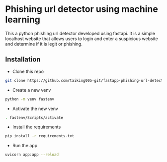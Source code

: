 # Phishing url detector using machine learning
This a python phishing url detector developed using fastapi. It is a simple localhost website that allows users to login and enter a suspicious website and determine if it is legit or phishing.

## Installation
- Clone this repo
```bash
git clone https://github.com/taiking005-git/fastapp-phishing-url-detector.git
```
- Create a new venv 
```bash
python -m venv fastenv
```
- Activate the new venv 
```bash
. fastenv/Scripts/activate
```
- Install the requirements
```bash
pip install -r requirements.txt
```
- Run the app
```bash
uvicorn app:app --reload
```